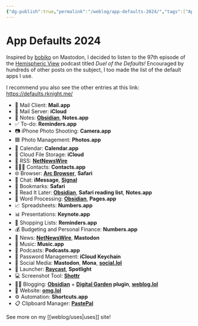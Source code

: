 ```yaml
---
{"dg-publish":true,"permalink":"/weblog/app-defaults-2024/","tags":["Apps"]}
---
```



# App Defaults 2024

Inspired by [bobiko](https://pol.social/@bobiko/111670113063973359) on Mastodon, I decided to listen to the 97th episode of the [Hemispheric View](https://defaults.rknight.me/) podcast titled *Duel of the Defaults!* Encouraged by hundreds of other posts on the subject, I too made the list of the default apps I use.

I recommend you also see the other entries at this link: https://defaults.rknight.me/

- 📨 Mail Client: **Mail.app**
- 📮 Mail Server: **iCloud**
- 📝 Notes: **[Obsidian](https://obsidian.md/)**, **Notes.app**
- ✅ To-do: **Reminders.app**
- 📷 iPhone Photo Shooting: **Camera.app**
- 🟦 Photo Management: **Photos.app**
- 📆 Calendar: **Calendar.app**
- 📁 Cloud File Storage: **iCloud**
- 📖 RSS: **[NetNewsWire](https://netnewswire.com/)**
- 🙎🏻‍♂️ Contacts: **Contacts.app**
- 🌐 Browser: **[Arc Browser](https://arc.net/gift/f70fd7c0)**, **Safari**
- 💬 Chat: **iMessage**, **[Signal](https://www.signal.org/)**
- 🔖 Bookmarks: **Safari**
- 📑 Read It Later: **[Obsidian](https://obsidian.md/)**, **Safari reading list**, **Notes.app**
- 📜 Word Processing: **[Obsidian](https://obsidian.md/)**, **Pages.app**
- 📈 Spreadsheets: **Numbers.app**
- 📊 Presentations: **Keynote.app**
- 🛒 Shopping Lists: **Reminders.app**
- 💰 Budgeting and Personal Finance: **Numbers.app**
- 📰 News: **[NetNewsWire](https://netnewswire.com/)**, **Mastodon**
- 🎵 Music: **Music.app**
- 🎤 Podcasts: **Podcasts.app**
- 🔐 Password Management: **iCloud Keychain**
- 🐘 Social Media: **Mastodon**, **Mona**, **[social.lol](https://home.omg.lol/referred-by/voitech)**
- 🚀 Launcher: **[Raycast](https://www.raycast.com/)**, **Spotlight**
- 💻 Screenshot Tool: **[Shottr](https://shottr.cc/)**
- ✍🏻 Blogging: **[Obsidian](https://obsidian.md/)** + **[Digital Garden](https://github.com/oleeskild/obsidian-digital-garden) plugin**, **[weblog.lol](https://home.omg.lol/referred-by/voitech)**
- 🔗 Website: **[omg.lol](https://home.omg.lol/referred-by/voitech)**
- ⚙️ Automation: **Shortcuts.app**
- 📋 Clipboard Manager: **[PastePal](https://indiegoodies.com/pastepal)**

See more on my [[weblog/uses\|uses]] site!
